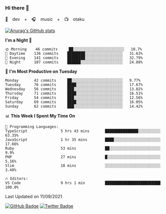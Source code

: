 ### Hi there 👋

🚀　dev　+　🎧　music　+　📺　otaku


[![Anurag's GitHub stats](https://github-readme-stats.vercel.app/api?username=koheitasaka&count_private=true&show_icons=true&theme=monokai)](https://github.com/koheitasaka/github-readme-stats)

<!--START_SECTION:waka-->
**I'm a Night 🦉** 

```text
🌞 Morning    46 commits     ██░░░░░░░░░░░░░░░░░░░░░░░   10.7% 
🌆 Daytime    136 commits    ████████░░░░░░░░░░░░░░░░░   31.63% 
🌃 Evening    141 commits    ████████░░░░░░░░░░░░░░░░░   32.79% 
🌙 Night      107 commits    ██████░░░░░░░░░░░░░░░░░░░   24.88%

```
📅 **I'm Most Productive on Tuesday** 

```text
Monday       42 commits     ██░░░░░░░░░░░░░░░░░░░░░░░   9.77% 
Tuesday      76 commits     ████░░░░░░░░░░░░░░░░░░░░░   17.67% 
Wednesday    56 commits     ███░░░░░░░░░░░░░░░░░░░░░░   13.02% 
Thursday     71 commits     ████░░░░░░░░░░░░░░░░░░░░░   16.51% 
Friday       54 commits     ███░░░░░░░░░░░░░░░░░░░░░░   12.56% 
Saturday     69 commits     ████░░░░░░░░░░░░░░░░░░░░░   16.05% 
Sunday       62 commits     ███░░░░░░░░░░░░░░░░░░░░░░   14.42%

```


📊 **This Week I Spent My Time On** 

```text
💬 Programming Languages: 
TypeScript               5 hrs 43 mins       ███████████████░░░░░░░░░░   63.35% 
JavaScript               1 hr 35 mins        ████░░░░░░░░░░░░░░░░░░░░░   17.66% 
Ruby                     53 mins             ██░░░░░░░░░░░░░░░░░░░░░░░   9.9% 
PHP                      27 mins             █░░░░░░░░░░░░░░░░░░░░░░░░   5.16% 
Slim                     18 mins             ░░░░░░░░░░░░░░░░░░░░░░░░░   3.48%

🔥 Editors: 
VS Code                  9 hrs 1 min         █████████████████████████   100.0%

```


 Last Updated on 11/09/2021
<!--END_SECTION:waka-->

[![GitHub Badge](https://img.shields.io/badge/GitHub-100000?style=for-the-badge&logo=github&logoColor=white)](https://github.com/koheitasaka)
[![Twitter Badge](https://img.shields.io/badge/Twitter-1DA1F2?style=for-the-badge&logo=twitter&logoColor=white)](https://twitter.com/sleep_asleep_)
